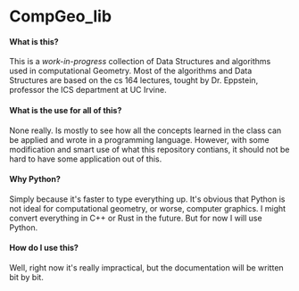 # CompGeo_lib

#### What is this?
This is a *work-in-progress* collection of Data Structures and algorithms used in computational Geometry.
Most of the algorithms and Data Structures are based on the cs 164 lectures, tought by Dr. Eppstein, professor the ICS department at UC Irvine.

#### What is the use for all of this?
None really. Is mostly to see how all the concepts learned in the class can be applied and wrote in a programming language.
However, with some modification and smart use of what this repository contians, it should not be hard to have some application out of this.

#### Why Python?
Simply because it's faster to type everything up. It's obvious that Python is not ideal for computational geometry, or worse, computer graphics. 
I might convert everything in C++ or Rust in the future. But for now I will use Python.


#### How do I use this?
Well, right now it's really impractical, but the documentation will be written bit by bit.
